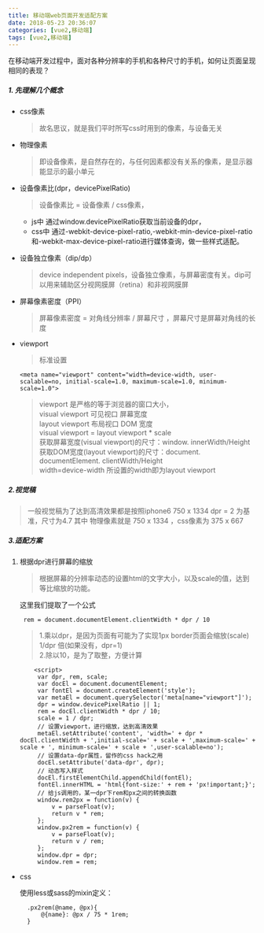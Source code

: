 ```yaml
---
title: 移动端web页面开发适配方案
date: 2018-05-23 20:36:07
categories: [vue2,移动端]
tags: [vue2,移动端]
---
```



在移动端开发过程中，面对各种分辨率的手机和各种尺寸的手机，如何让页面呈现相同的表现？


##### 1. 先理解几个概念

- css像素
    
    > 故名思议，就是我们平时所写css时用到的像素，与设备无关
- 物理像素
    > 即设备像素，是自然存在的，与任何因素都没有关系的像素，是显示器能显示的最小单元
- 设备像素比(dpr，devicePixelRatio)
    > 设备像素比 = 设备像素 / css像素，

    - js中 通过window.devicePixelRatio获取当前设备的dpr，
    - css中 通过-webkit-device-pixel-ratio,-webkit-min-device-pixel-ratio和-webkit-max-device-pixel-ratio进行媒体查询，做一些样式适配。

- 设备独立像素（dip/dp）
    > device independent
    pixels，设备独立像素，与屏幕密度有关。dip可以用来辅助区分视网膜屏（retina）和非视网膜屏
    
- 屏幕像素密度（PPI）
    > 屏幕像素密度 = 对角线分辨率 / 屏幕尺寸 ，屏幕尺寸是屏幕对角线的长度

<!-- more -->

- viewport

    > 标准设置
    
    ```
    <meta name="viewport" content="width=device-width, user-scalable=no, initial-scale=1.0, maximum-scale=1.0, minimum-scale=1.0">
    ```
    > viewport 是严格的等于浏览器的窗口大小，\
    > visual viewport  可见视口 屏幕宽度 \
    > layout viewport 布局视口 DOM 宽度\
    > visual viewport = layout viewport * scale\
    > 获取屏幕宽度(visual viewport)的尺寸：window. innerWidth/Height\
    > 获取DOM宽度(layout viewport)的尺寸：document. documentElement. clientWidth/Height\
    >width=device-width 所设置的width即为layout viewport



##### 2.视觉稿
   > 一般视觉稿为了达到高清效果都是按照iphone6 750 x 1334 dpr = 2 为基准，尺寸为4.7  其中 物理像素就是 750 x 1334 ，css像素为 375 x 667 
   
##### 3.适配方案

1. 根据dpr进行屏幕的缩放

    > 根据屏幕的分辨率动态的设置html的文字大小，以及scale的值，达到等比缩放的功能。
    
    这里我们提取了一个公式
    
        rem = document.documentElement.clientWidth * dpr / 10
    > 1.乘以dpr，是因为页面有可能为了实现1px border页面会缩放(scale) 1/dpr 倍(如果没有，dpr=1)\
    > 2.除以10，是为了取整，方便计算
    
    
    
           <script>
            var dpr, rem, scale;
            var docEl = document.documentElement;
            var fontEl = document.createElement('style');
            var metaEl = document.querySelector('meta[name="viewport"]');
            dpr = window.devicePixelRatio || 1;
            rem = docEl.clientWidth * dpr / 10;
            scale = 1 / dpr;
            // 设置viewport，进行缩放，达到高清效果
            metaEl.setAttribute('content', 'width=' + dpr * docEl.clientWidth + ',initial-scale=' + scale + ',maximum-scale=' + scale + ', minimum-scale=' + scale + ',user-scalable=no');
            // 设置data-dpr属性，留作的css hack之用
            docEl.setAttribute('data-dpr', dpr);
            // 动态写入样式
            docEl.firstElementChild.appendChild(fontEl);
            fontEl.innerHTML = 'html{font-size:' + rem + 'px!important;}';
            // 给js调用的，某一dpr下rem和px之间的转换函数
            window.rem2px = function(v) {
                v = parseFloat(v);
                return v * rem;
            };
            window.px2rem = function(v) {
                v = parseFloat(v);
                return v / rem;
            };
            window.dpr = dpr;
            window.rem = rem;
    </script>
    
- css 
    
    使用less或sass的mixin定义：

        .px2rem(@name, @px){
            @{name}: @px / 75 * 1rem;
        }